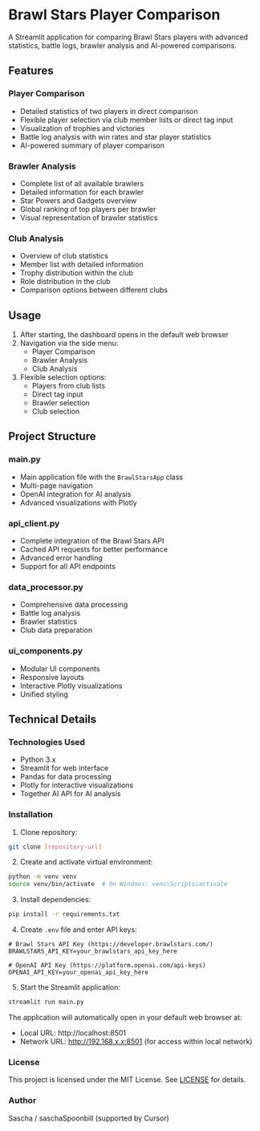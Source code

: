 # Brawl Stars Player Comparison

A Streamlit application for comparing Brawl Stars players with advanced statistics, battle logs, brawler analysis and AI-powered comparisons.

## Features

### Player Comparison
- Detailed statistics of two players in direct comparison
- Flexible player selection via club member lists or direct tag input
- Visualization of trophies and victories
- Battle log analysis with win rates and star player statistics
- AI-powered summary of player comparison

### Brawler Analysis
- Complete list of all available brawlers
- Detailed information for each brawler
- Star Powers and Gadgets overview
- Global ranking of top players per brawler
- Visual representation of brawler statistics

### Club Analysis
- Overview of club statistics
- Member list with detailed information
- Trophy distribution within the club
- Role distribution in the club
- Comparison options between different clubs

## Usage

1. After starting, the dashboard opens in the default web browser
2. Navigation via the side menu:
   - Player Comparison
   - Brawler Analysis
   - Club Analysis
3. Flexible selection options:
   - Players from club lists
   - Direct tag input
   - Brawler selection
   - Club selection

## Project Structure

### main.py
- Main application file with the `BrawlStarsApp` class
- Multi-page navigation
- OpenAI integration for AI analysis
- Advanced visualizations with Plotly

### api_client.py
- Complete integration of the Brawl Stars API
- Cached API requests for better performance
- Advanced error handling
- Support for all API endpoints

### data_processor.py
- Comprehensive data processing
- Battle log analysis
- Brawler statistics
- Club data preparation

### ui_components.py
- Modular UI components
- Responsive layouts
- Interactive Plotly visualizations
- Unified styling

## Technical Details

### Technologies Used
- Python 3.x
- Streamlit for web interface
- Pandas for data processing
- Plotly for interactive visualizations
- Together AI API for AI analysis

### Installation

1. Clone repository:
```bash
git clone [repository-url]
```

2. Create and activate virtual environment:
```bash
python -m venv venv
source venv/bin/activate  # On Windows: venv\Scripts\activate
```

3. Install dependencies:
```bash
pip install -r requirements.txt
```

4. Create `.env` file and enter API keys:
```
# Brawl Stars API Key (https://developer.brawlstars.com/)
BRAWLSTARS_API_KEY=your_brawlstars_api_key_here

# OpenAI API Key (https://platform.openai.com/api-keys)
OPENAI_API_KEY=your_openai_api_key_here
```

5. Start the Streamlit application:
```bash
streamlit run main.py
```

The application will automatically open in your default web browser at:
   - Local URL: http://localhost:8501
   - Network URL: http://192.168.x.x:8501 (for access within local network)

### License

This project is licensed under the MIT License. See [LICENSE](LICENSE) for details.

### Author

Sascha / saschaSpoonbill (supported by Cursor)

